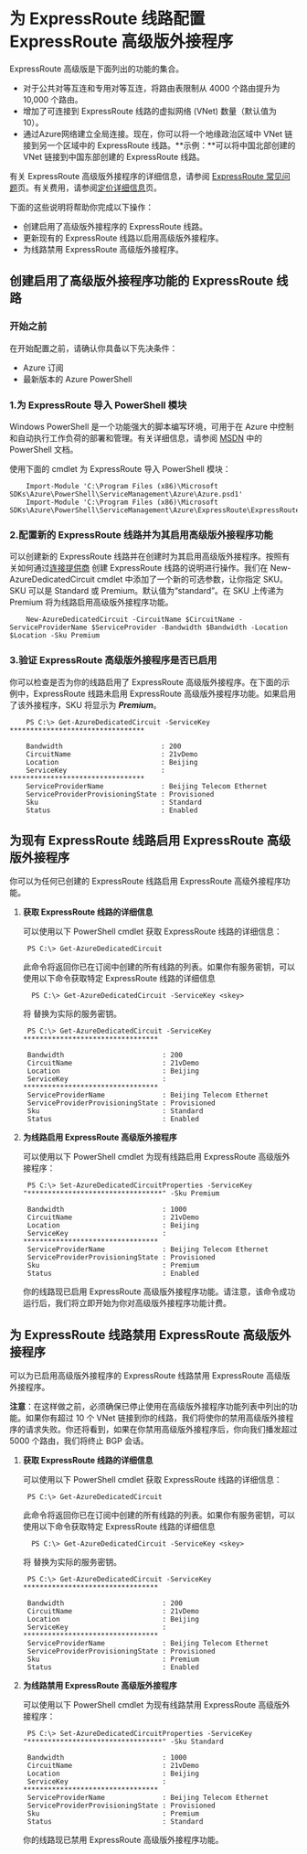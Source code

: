 <properties 
   pageTitle="如何启用或禁用 ExpressRoute 高级版外接程序 |Windows Azure"
   description="如何为 ExpressRoute 线路启用或禁用 ExpressRoute 高级版外接程序。ExpressRoute 高级版允许你为公共和私有对等互连添加最多 10,000 个路由，并最多向 ExpressRoute 线路添加 10 个虚拟网络。你还可以将一个区域中的虚拟网络链接到另一个区域中的 ExpressRoute 线路。"
   services="expressroute"
   documentationCenter="na"
   authors="cherylmc"
   manager="jdial"
   editor="tysonn" />
<tags 
   ms.service="expressroute"
   ms.date="06/02/2015"
   wacn.date="11/02/2015" />

# 为 ExpressRoute 线路配置 ExpressRoute 高级版外接程序

ExpressRoute 高级版是下面列出的功能的集合。

 - 对于公共对等互连和专用对等互连，将路由表限制从 4000 个路由提升为 10,000 个路由。
 - 增加了可连接到 ExpressRoute 线路的虚拟网络 (VNet) 数量（默认值为 10）。 
 - 通过Azure网络建立全局连接。现在，你可以将一个地缘政治区域中 VNet 链接到另一个区域中的 ExpressRoute 线路。**示例：**可以将中国北部创建的 VNet 链接到中国东部创建的 ExpressRoute 线路。

有关 ExpressRoute 高级版外接程序的详细信息，请参阅 [ExpressRoute 常见问题](/documentation/articles/expressroute-faqs)页。有关费用，请参阅[定价详细信息](/home/features/expressroute/#price)页。

下面的这些说明将帮助你完成以下操作：

- 创建启用了高级版外接程序的 ExpressRoute 线路。
- 更新现有的 ExpressRoute 线路以启用高级版外接程序。
- 为线路禁用 ExpressRoute 高级版外接程序。


## 创建启用了高级版外接程序功能的 ExpressRoute 线路

###  开始之前

在开始配置之前，请确认你具备以下先决条件：

- Azure 订阅
- 最新版本的 Azure PowerShell

###  1\.为 ExpressRoute 导入 PowerShell 模块

Windows PowerShell 是一个功能强大的脚本编写环境，可用于在 Azure 中控制和自动执行工作负荷的部署和管理。有关详细信息，请参阅 [MSDN](https://msdn.microsoft.com/zh-cn/library/azure/jj156055.aspx) 中的 PowerShell 文档。

使用下面的 cmdlet 为 ExpressRoute 导入 PowerShell 模块：


	    Import-Module 'C:\Program Files (x86)\Microsoft SDKs\Azure\PowerShell\ServiceManagement\Azure\Azure.psd1'
	    Import-Module 'C:\Program Files (x86)\Microsoft SDKs\Azure\PowerShell\ServiceManagement\Azure\ExpressRoute\ExpressRoute.psd1'


### 2\.配置新的 ExpressRoute 线路并为其启用高级版外接程序功能

可以创建新的 ExpressRoute 线路并在创建时为其启用高级版外接程序。按照有关如何通过[连接提供商](/documentation/articlesexpressroute-configuring-exps) 创建 ExpressRoute 线路的说明进行操作。我们在 New-AzureDedicatedCircuit cmdlet 中添加了一个新的可选参数，让你指定 SKU。SKU 可以是 Standard 或 Premium。默认值为“standard”。在 SKU 上传递为 Premium 将为线路启用高级版外接程序功能。


		New-AzureDedicatedCircuit -CircuitName $CircuitName -ServiceProviderName $ServiceProvider -Bandwidth $Bandwidth -Location $Location -Sku Premium


### 3\.验证 ExpressRoute 高级版外接程序是否已启用
你可以检查是否为你的线路启用了 ExpressRoute 高级版外接程序。在下面的示例中，ExpressRoute 线路未启用 ExpressRoute 高级版外接程序功能。如果启用了该外接程序，SKU 将显示为 ***Premium***。

		PS C:\> Get-AzureDedicatedCircuit -ServiceKey *********************************

		Bandwidth                        : 200
		CircuitName                      : 21vDemo
		Location                         : Beijing
		ServiceKey                       : *********************************
		ServiceProviderName              : Beijing Telecom Ethernet
		ServiceProviderProvisioningState : Provisioned
		Sku                              : Standard
		Status                           : Enabled




## 为现有 ExpressRoute 线路启用 ExpressRoute 高级版外接程序
你可以为任何已创建的 ExpressRoute 线路启用 ExpressRoute 高级外接程序功能。


1. **获取 ExpressRoute 线路的详细信息**

	可以使用以下 PowerShell cmdlet 获取 ExpressRoute 线路的详细信息：
		

    	PS C:\> Get-AzureDedicatedCircuit
	
	此命令将返回你已在订阅中创建的所有线路的列表。如果你有服务密钥，可以使用以下命令获取特定 ExpressRoute 线路的详细信息

		 PS C:\> Get-AzureDedicatedCircuit -ServiceKey <skey>

	将 <skey> 替换为实际的服务密钥。
	
		PS C:\> Get-AzureDedicatedCircuit -ServiceKey *********************************

		Bandwidth                        : 200
		CircuitName                      : 21vDemo
		Location                         : Beijing
		ServiceKey                       : *********************************
		ServiceProviderName              : Beijing Telecom Ethernet
		ServiceProviderProvisioningState : Provisioned
		Sku                              : Standard
		Status                           : Enabled


2. **为线路启用 ExpressRoute 高级版外接程序**


	可以使用以下 PowerShell cmdlet 为现有线路启用 ExpressRoute 高级版外接程序：
	
		PS C:\> Set-AzureDedicatedCircuitProperties -ServiceKey "*********************************" -Sku Premium
		
		Bandwidth                        : 1000
		CircuitName                      : 21vDemo
		Location                         : Beijing
		ServiceKey                       : *********************************
		ServiceProviderName              : Beijing Telecom Ethernet
		ServiceProviderProvisioningState : Provisioned
		Sku                              : Premium
		Status                           : Enabled

	你的线路现已启用 ExpressRoute 高级版外接程序功能。请注意，该命令成功运行后，我们将立即开始为你对高级版外接程序功能计费。


## 为 ExpressRoute 线路禁用 ExpressRoute 高级版外接程序

可以为已启用高级版外接程序的 ExpressRoute 线路禁用 ExpressRoute 高级版外接程序。

**注意**：在这样做之前，必须确保已停止使用在高级版外接程序功能列表中列出的功能。如果你有超过 10 个 VNet 链接到你的线路，我们将使你的禁用高级版外接程序的请求失败。你还将看到，如果在你禁用高级版外接程序后，你向我们播发超过 5000 个路由，我们将终止 BGP 会话。

1. **获取 ExpressRoute 线路的详细信息**

	可以使用以下 PowerShell cmdlet 获取 ExpressRoute 线路的详细信息：
		

    	PS C:\> Get-AzureDedicatedCircuit
	
	此命令将返回你已在订阅中创建的所有线路的列表。如果你有服务密钥，可以使用以下命令获取特定 ExpressRoute 线路的详细信息

		 PS C:\> Get-AzureDedicatedCircuit -ServiceKey <skey>

	将 <skey> 替换为实际的服务密钥。
	
		PS C:\> Get-AzureDedicatedCircuit -ServiceKey *********************************

		Bandwidth                        : 200
		CircuitName                      : 21vDemo
		Location                         : Beijing
		ServiceKey                       : *********************************
		ServiceProviderName              : Beijing Telecom Ethernet
		ServiceProviderProvisioningState : Provisioned
		Sku                              : Premium
		Status                           : Enabled


3. **为线路禁用 ExpressRoute 高级版外接程序**


	可以使用以下 PowerShell cmdlet 为现有线路禁用 ExpressRoute 高级版外接程序：
	
		PS C:\> Set-AzureDedicatedCircuitProperties -ServiceKey "*********************************" -Sku Standard
		
		Bandwidth                        : 1000
		CircuitName                      : 21vDemo
		Location                         : Beijing
		ServiceKey                       : *********************************
		ServiceProviderName              : Beijing Telecom Ethernet
		ServiceProviderProvisioningState : Provisioned
		Sku                              : Premium
		Status                           : Standard

	你的线路现已禁用 ExpressRoute 高级版外接程序功能。


 

<!---HONumber=69-->